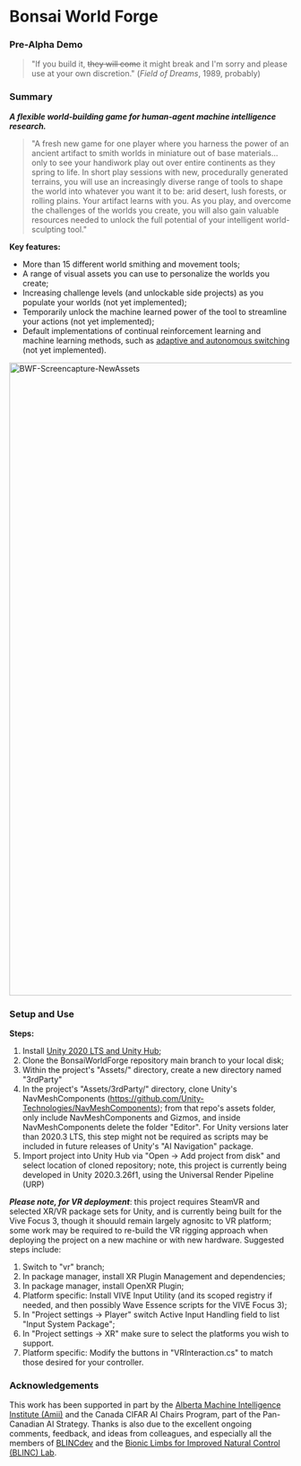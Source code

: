 # Bonsai World Forge
### Pre-Alpha Demo

>"If you build it, ~~they will come~~ it might break and I'm sorry and please use at your own discretion." (_Field of Dreams_, 1989, probably)

### Summary
**_A flexible world-building game for human-agent machine intelligence research._**

>"A fresh new game for one player where you harness the power of an ancient artifact to smith worlds in miniature out of base materials... only to see your handiwork play out over entire continents as they spring to life. In short play sessions with new, procedurally generated terrains, you will use an increasingly diverse range of tools to shape the world into whatever you want it to be: arid desert, lush forests, or rolling plains. Your artifact learns with you. As you play, and overcome the challenges of the worlds you create, you will also gain valuable resources needed to unlock the full potential of your intelligent world-sculpting tool."

**Key features:**

* More than 15 different world smithing and movement tools;
* A range of visual assets you can use to personalize the worlds you create;
* Increasing challenge levels (and unlockable side projects) as you populate your worlds (not yet implemented);
* Temporarily unlock the machine learned power of the tool to streamline your actions (not yet implemented);
* Default implementations of continual reinforcement learning and machine learning methods, such as <a href="https://sites.ualberta.ca/~pilarski/docs/theses/Edwards_Ann_L_201605_MSc.pdf">adaptive and autonomous switching</a> (not yet implemented).

<img width="1128" alt="BWF-Screencapture-NewAssets" src="https://user-images.githubusercontent.com/1139429/187958905-a5a8217a-607a-4043-842b-777a9587a471.png">

### Setup and Use

**Steps:**
1. Install <a href="https://unity.com/">Unity 2020 LTS and Unity Hub</a>;
2. Clone the BonsaiWorldForge repository main branch to your local disk;
3. Within the project's "Assets/" directory, create a new directory named "3rdParty"
4. In the project's "Assets/3rdParty/" directory, clone Unity's NavMeshComponents (https://github.com/Unity-Technologies/NavMeshComponents); from that repo's assets folder, only include NavMeshComponents and Gizmos, and inside NavMeshComponents delete the folder "Editor". For Unity versions later than 2020.3 LTS, this step might not be required as scripts may be included in future releases of Unity's "AI Navigation" package.
5. Import project into Unity Hub via "Open -> Add project from disk" and select location of cloned repository; note, this project is currently being developed in Unity 2020.3.26f1, using the Universal Render Pipeline (URP)

**_Please note, for VR deployment_**: this project requires SteamVR and selected XR/VR package sets for Unity, and is currently being built for the Vive Focus 3, though it shouuld remain largely agnositc to VR platform; some work may be required to re-build the VR rigging approach when deploying the project on a new machine or with new hardware. Suggested steps include:
1. Switch to "vr" branch;
2. In package manager, install XR Plugin Management and dependencies; 
3. In package manager, install OpenXR Plugin;
4. Platform specific: Install VIVE Input Utility (and its scoped registry if needed, and then possibly Wave Essence scripts for the VIVE Focus 3); 
5. In "Project settings -> Player" switch Active Input Handling field to list "Input System Package";
6. In "Project settings -> XR" make sure to select the platforms you wish to support.
7. Platform specific: Modify the buttons in "VRInteraction.cs" to match those desired for your controller.

### Acknowledgements

This work has been supported in part by the <a href="http://amii.ca">Alberta Machine Intelligence Institute (Amii)</a> and the Canada CIFAR AI Chairs Program, part of the Pan-Canadian AI Strategy. Thanks is also due to the excellent ongoing comments, feedback, and ideas from colleagues, and especially all the members of <a href="http://blincdev.ca">BLINCdev</a> and the <a href="http://blinclab.ca">Bionic Limbs for Improved Natural Control (BLINC) Lab</a>.
